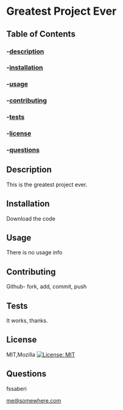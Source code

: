 # Greatest Project Ever

## Table of Contents

### -[description](#description)

### -[installation](#installation)

### -[usage](#usage)

### -[contributing](#contributing)

### -[tests](#tests)

### -[license](#licenses)

### -[questions](#questions)

## Description
This is the greatest project ever.

## Installation
Download the code

## Usage
There is no usage info

## Contributing
Github- fork, add, commit, push

## Tests
It works, thanks.

## License
MIT,Mozilla
[![License: MIT](https://img.shields.io/badge/License-MIT-yellow.svg)](https://opensource.org/licenses/MIT)

## Questions
fssaberi

me@somewhere.com
